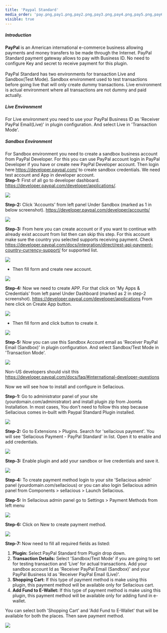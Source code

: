 ```yaml
---
title: 'Paypal Standard'
media_order: 'pay.png,pay1.png,pay2.png,pay3.png,pay4.png,pay5.png,pay6.png,pay7.png,pay8.png,pay9.png,8.png,9.png,10.png'
visible: true
---
```


##### **Introduction**

**PayPal** is an American international e-commerce business allowing payments and money transfers to be made through the Internet. PayPal Standard payment gateway allows to pay with Business ID. No need to configure Key and secret to receive payment for this plugin.<br><br>
PayPal Standard has two environments for transaction Live and Sandbox(Test Mode). Sandbox environment used to test transactions before going live that will only create dummy transactions. Live environment is actual environment where all transactions are not dummy and paid actually.
 
##### **Live Environment**

For Live environment you need to use your PayPal Business ID as 'Receiver PayPal Email(Live)' in plugin configuration. And select Live in 'Transaction Mode'.

##### **Sandbox Environment**

For Sandbox environment you need to create a sandbox business account from PayPal Developer. For this you can use PayPal account login in PayPal Developer if you have or create new PayPal Developer account. Then login here https://developer.paypal.com/ to create sandbox credentials. We need test account and App in developer account.<br>
**Step-1:** First of all go to developer dashboard. https://developer.paypal.com/developer/applications/.

![](pay.png)

**Step-2:** Click 'Accounts' from left panel Under Sandbox (marked as 1 in below screenshot). https://developer.paypal.com/developer/accounts/

![](pay1.png)

**Step-3:** From here you can create account or if you want to continue with already exist account from list then can skip this step. For this account make sure the country you selected supports receiving payment. Check https://developer.paypal.com/docs/integration/direct/rest-api-payment-country-currency-support/ for supported list.

![](pay2.png)

- Then fill form and create new account.

![](pay3.png)

**Step-4:** Now we need to create APP. For that click on 'My Apps & Credentials' from left panel Under Dashboard (marked as 2 in step-2 screenshot). https://developer.paypal.com/developer/applications From here click on Create App button.

![](pay4.png)

- Then fill form and click button to create it.

![](pay5.png)

**Step-5:** Now you can use this Sandbox Account email as 'Receiver PayPal Email (Sandbox)' in plugin configuration. And select Sandbox/Test Mode in 'Transaction Mode'.

![](pay6.png)

Non-US developers should visit this https://developer.paypal.com/docs/faq/#international-developer-questions

Now we will see how to install and configure in Sellacious.

**Step-1:** Go to administrator panel of your site (yourdomain.com/administrator) and install plugin zip from Joomla Installation. In most cases, You don't need to follow this step because Sellacious comes in-built with Paypal Standard Plugin installed.

![](pay7.png)

**Step-2:** Go to Extensions > Plugins. Search for 'sellacious payment'. You will see 'Sellacious Payment - PayPal Standard' in list. Open it to enable and add credentials.

![](pay8.png)

**Step-3:** Enable plugin and add your sandbox or live credentials and save it.

![](pay9.png)

**Step-4:** To create payment method login to your site 'Sellacious admin' panel (yourdomain.com/sellacious) or you can also login Sellacious admin panel from Components > sellacious > Launch Sellacious.

**Step-5:** In Sellacious admin panel go to Settings > Payment Methods from left menu

![](8.png)

**Step-6:** Click on New to create payment method.

![](9.png)

**Step-7:** Now need to fill all required fields as listed:

1. **Plugin:** Select PayPal Standard from Plugin drop down.
2. **Transaction Details:** Select 'Sandbox/Test Mode' if you are going to set for testing transaction and 'Live'        for actual transactions. Add your sandbox account Id as 'Receiver PayPal Email (Sandbox)' and your PayPal            Business Id as 'Receiver PayPal Email (Live)'.
3. **Shopping Cart:** If this type of payment method is make using this plugin, this payment method will be              available only for Sellacious cart.
4. **Add Fund to E-Wallet:** If this type of payment method is make using this plugin, this payment method will be        available only for adding fund in e-wallet.

You can select both 'Shopping Cart' and 'Add Fund to E-Wallet' that will be available for both the places. Then save payment method.

![](10.png)




